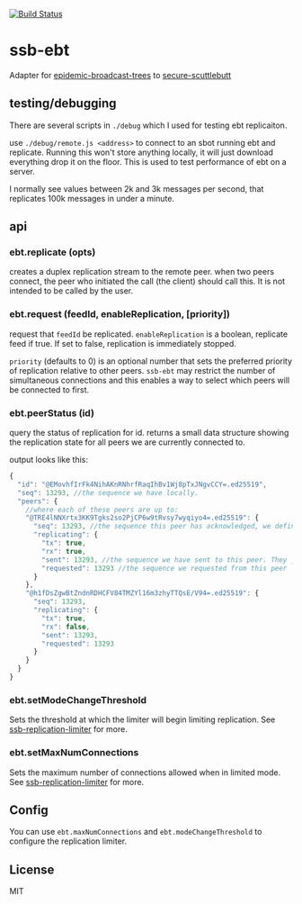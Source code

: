[![Build Status](https://travis-ci.org/ssbc/ssb-ebt.svg?branch=master)](https://travis-ci.org/ssbc/ssb-ebt)

# ssb-ebt

Adapter for [epidemic-broadcast-trees](https://github.com/dominictarr/epidemic-broadcast-trees)
to [secure-scuttlebutt](http://scuttlebutt.nz/)


## testing/debugging

There are several scripts in `./debug` which I used for testing
ebt replicaiton.

use `./debug/remote.js <address>` to connect to an sbot running
ebt and replicate. Running this won't store anything locally,
it will just download everything drop it on the floor. This
is used to test performance of ebt on a server.

I normally see values between 2k and 3k messages per second,
that replicates 100k messages in under a minute.

## api

### ebt.replicate (opts)

creates a duplex replication stream to the remote peer.
when two peers connect, the peer who initiated the call
(the client) should call this. It is not intended to
be called by the user.

### ebt.request (feedId, enableReplication, [priority])

request that `feedId` be replicated. `enableReplication` is
a boolean, replicate feed if true. If set to false,
replication is immediately stopped.

`priority` (defaults to 0) is an optional number that sets the preferred priority of replication relative to other peers.  `ssb-ebt` may restrict the number of simultaneous connections and this enables a way to select which peers will be connected to first.

### ebt.peerStatus (id)

query the status of replication for id.
returns a small data structure showing the replication
state for all peers we are currently connected to.

output looks like this:
``` js
{
  "id": "@EMovhfIrFk4NihAKnRNhrfRaqIhBv1Wj8pTxJNgvCCY=.ed25519",
  "seq": 13293, //the sequence we have locally.
  "peers": {
    //where each of these peers are up to:
    "@TRE4lNNXrtx3KK9Tgks2so2PjCP6w9tRvsy7wyqiyo4=.ed25519": {
      "seq": 13293, //the sequence this peer has acknowledged, we definitely know they have this number.
      "replicating": {
        "tx": true,
        "rx": true,
        "sent": 13293, //the sequence we have sent to this peer. They _probably_ have this, but not gauranteed.
        "requested": 13293 //the sequence we requested from this peer
      }
    },
    "@h1fDsZgwBtZndnRDHCFV84TMZYl16m3zhyTTQsE/V94=.ed25519": {
      "seq": 13293,
      "replicating": {
        "tx": true,
        "rx": false,
        "sent": 13293,
        "requested": 13293
      }
    }
  }
}
```

### ebt.setModeChangeThreshold

Sets the threshold at which the limiter will begin limiting replication. See [ssb-replication-limiter](https://github.com/ssbc/ssb-replication-limiter) for more.

### ebt.setMaxNumConnections

Sets the maximum number of connections allowed when in limited mode. See [ssb-replication-limiter](https://github.com/ssbc/ssb-replication-limiter) for more.

## Config

You can use `ebt.maxNumConnections` and `ebt.modeChangeThreshold` to configure the replication limiter.

## License

MIT


